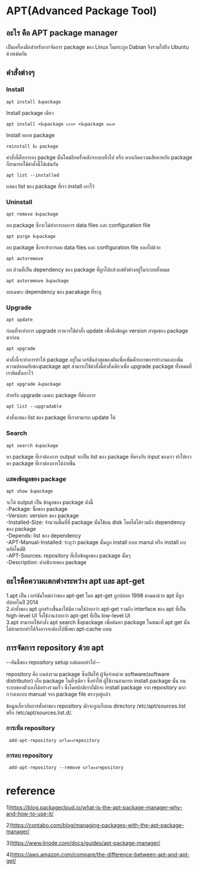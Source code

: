# APT(Advanced Package Tool)

## อะไร คือ APT package manager
เป็นเครื่องมือสำหรับการจัดการ package ของ Linux ในตระกูล Dabian จึงรวมไปถึง Ubuntu ด้วยเช่นกัน


## คำสั่งต่างๆ


### Install


```
apt install ชื่อpackage
```
Install package เดียว

```
apt install <ชื่อpackage เเรก> <ชื่อpackage สอง>
```
Install หลาย package 

```
reinstall ชื่อ package
```
คำสั่งนี้คืิอการลง packge นั้นใหม่อีกครั้งหลังจากลบทิ้งไป หรือ หากเกิดความเสียหายกับ package ก็สามารถใช้คำสั่งนี้ได้เช่นกัน 
```
apt list --installed
```
เเสดง list ของ package ที่เรา install เอาไว้




### Uninstall
```
apt remove ชื่อpackage
```
ลบ package ซึ่งจะไม่ทำการลบการ data files เเละ configuration file

```
apt purge ชื่อpackage
```
ลบ package ซึ่งจะทำการลบ data files เเละ configuration file ออกไปด้วย

```
apt autoremove
```
ลบ ส่วนที่เป็น dependency ของ package ที่ถูกไปเเล้วเเต่ยังค้างอยู่ในระบบทั้งหมด

```
apt autoremove ชื่อpackage
```
ลบเฉพาะ dependency ของ  pacakage ที่ระบุ


### Upgrade
```
apt update
```
ก่อนที่จะทำการ upgrade เราควรใช้คำสั่ง update เพื่อดึงข้อมูล version ล่าสุดของ package มาก่อน

```
apt upgrade
```
คำสั่งนี้จะทำการทำให้ package อยู่ในเวอร์ชันล่าสุดของมันเพื่อเพิ่มศักยภาพการทำงานเเละเพิ่มความปลอดภัยของpackage apt สามารถใช้คำสั่งนี้คำสั่งเดียวเพื่อ upgrade package ทั้งหมดที่เราติดตั้งเอาไว้

```
apt upgrade ชื่อpackage
```
สำหรับ upgrade เฉพาะ package ที่ต้องการ
```
apt list --upgradable 
```
คำสั่งเเสดง list ของ package ที่เราสามารถ update ได้


### Search
```
apt search ชื่อpackage
```
หา package ที่เราต้องการ output จะเป็น list ของ package ที่ตรงกับ input ของเรา ทำให้เราหา package ที่เราต้องการได้ง่ายขึ้น 

### เเสดงข้อมูลของ package 
```
apt show ชื่อpackage
```
จะได้ output เป็น ข้อมูลของ package ดังนี้  <br>
-Package: ชื่อของ package <br>
-Version: version ของ package <br>
-Installed-Size: จำนวนพื้นที่ที่ package นั้นใช้บน disk โดยไม่ได้รวมถึง dependency ของ package <br>
-Depends: list ของ dependency <br>
-APT-Manual-Installed: ระบุว่า package นั้นถูก install เเบบ manul หรือ install เเบบอัตโนมัติ <br>
-APT-Sources: repository ที่เก็บข้อมูลของ package นั้นๆ <br>
-Description: คำอธิบายของ package

## อะไรคือความเเตกต่างระหว่าง apt เเละ apt-get

1.apt เป็น เวอร์ชันใหม่กว่าของ apt-get  โดย apt-get ถูกปล่อย 1998 ตามมาด้วย apt ที่ถูกปล่อยในปี 2014 <br>
2.คำสั่งของ apt ถูกสร้างขึ้นมาให้มีความใช่ง่ายกว่า apt-get รวมถึง interface ของ apt ที่เป็น high-level UI จึงใช้งานง่ายกว่า apt-get ที่เป็น low-level UI <br>
3.apt สามารถใช้คำสั่ง apt search ชื่อpackage เพื่อค้นหา package ในขณะที่ apt get นั้นไม่สามารถทำได้จึงอาจจะต้องไปพึ่งพา apt-cache เเทน


## การจัดการ repository ด้วย apt 
--อันนี้ของ repository setup เเต่เผลอทำไป--


repository คือ เเหล่งรวม package ซึ่งเปิดให้ ผู้จัดจำหน่าย software(software distributor) เก็บ package ในที่ๆเดียว ซึ่งทำให้ ผู้ใช้งานสามารถ install package นั้น บนระบบของตัวเองได้อย่างรวดเร็ว ซึ่งโดยปกติเราก็มักจะ install package จาก repository มากกว่าลงเเบบ manual จาก package file ตรงๆอยู่เเล้ว 


ข้อมูลเกี่ยวกับการตั้งค่าของ repository มักจะถูกเก็บบน directory  /etc/apt/sources.list หรือ /etc/apt/sources.list.d/.
### การเพิ่ม repository
```
 add-apt-repository urlของrepository
```
### การลบ repository
```
 add-apt-repository --remove urlของrepository
```




# reference
1)https://blog.packagecloud.io/what-is-the-apt-package-manager-why-and-how-to-use-it/

2)https://contabo.com/blog/managing-packages-with-the-apt-package-manager/

3)https://www.linode.com/docs/guides/apt-package-manager/

4)https://aws.amazon.com/compare/the-difference-between-apt-and-apt-get/



